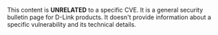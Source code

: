 This content is **UNRELATED** to a specific CVE. It is a general security bulletin page for D-Link products. It doesn't provide information about a specific vulnerability and its technical details.